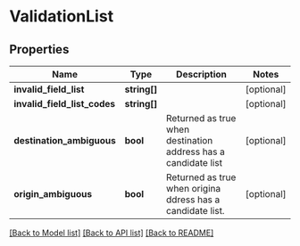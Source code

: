# ValidationList

## Properties
Name | Type | Description | Notes
------------ | ------------- | ------------- | -------------
**invalid_field_list** | **string[]** |  | [optional] 
**invalid_field_list_codes** | **string[]** |  | [optional] 
**destination_ambiguous** | **bool** | Returned as true when destination address has a candidate list | [optional] 
**origin_ambiguous** | **bool** | Returned as true when origina ddress has a candidate list. | [optional] 

[[Back to Model list]](../../README.md#documentation-for-models) [[Back to API list]](../../README.md#documentation-for-api-endpoints) [[Back to README]](../../README.md)

